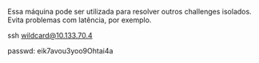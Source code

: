 Essa máquina pode ser utilizada para resolver outros challenges isolados. Evita problemas com latência, por exemplo.

ssh wildcard@10.133.70.4

passwd: eik7avou3yoo9Ohtai4a

